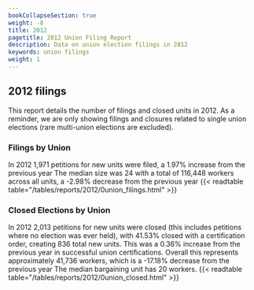 ```yaml
---
bookCollapseSection: true
weight: -8
title: 2012
pagetitle: 2012 Union Filing Report
description: Data on union election filings in 2012
keywords: union filings
weight: 1
---
```


## 2012 filings

This report details the number of filings and closed units in 2012. As a reminder, we are only showing filings and closures related to single union elections (rare multi-union elections are excluded).

### Filings by Union
In 2012 1,971 petitions for new units were filed, a 1.97% increase from the previous year The median size was 24 with a total of 116,448 workers across all units, a -2.98% decrease from the previous year
{{< readtable table="/tables/reports/2012/0union_filings.html" >}}

### Closed Elections by Union
In 2012 2,013 petitions for new units were closed (this includes petitions where no election was ever held), with 41.53% closed with a certification order, creating 836 total new units. This was a 0.36% increase from the previous year in successful union certifications. Overall this represents approximately 41,736 workers, which is a -17.18% decrease from the previous year The median bargaining unit has 20 workers.
{{< readtable table="/tables/reports/2012/0union_closed.html" >}}
